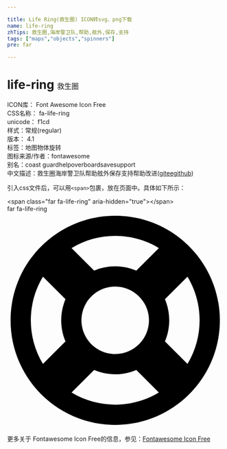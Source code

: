 ```yaml
---

title: Life Ring(救生圈) ICON转svg、png下载
name: life-ring
zhTips: 救生圈,海岸警卫队,帮助,舷外,保存,支持
tags: ["maps","objects","spinners"]
pre: far

---
```


# life-ring  <small style="font-size: 60%;font-weight: 100">救生圈</small>


<div class="detail-page">
<p>
<span>
ICON库：
<span class="badge-secondary badge">Font Awesome Icon Free</span> 
</span>
<br/>
<span>
CSS名称：
<span class="badge-secondary badge">fa-life-ring</span> 
</span>
<br/>
<span>
unicode：
<span class="badge-secondary badge">f1cd</span> 
<copy-btn content='f1cd' btn-title=""></copy-btn>
<copy-btn :content='String.fromCodePoint(parseInt("f1cd", 16))' btn-title="复制U"></copy-btn>
</span><br/><span>样式：<span class="badge-light badge">常规(regular)</span></span>
<br/>
<span>
版本：
<span class="badge-secondary badge">4.1</span> 
</span><br/><span>标签：<span class="badge-light badge"><router-link to="/tags/maps.html">地图</router-link></span><span class="badge-light badge"><router-link to="/tags/objects.html">物体</router-link></span><span class="badge-light badge"><router-link to="/tags/spinners.html">旋转</router-link></span></span>
<br/>
<span>图标来源/作者：<span class="badge-light badge">fontawesome</span></span> 
<br/>
<span>别名：<span class="badge-light badge">coast guard</span><span class="badge-light badge">help</span><span class="badge-light badge">overboard</span><span class="badge-light badge">save</span><span class="badge-light badge">support</span></span><br/><span class="zh-detail">中文描述：<span class="badge-primary badge">救生圈</span><span class="badge-primary badge">海岸警卫队</span><span class="badge-primary badge">帮助</span><span class="badge-primary badge">舷外</span><span class="badge-primary badge">保存</span><span class="badge-primary badge">支持</span><span class="help-link"><span>帮助改进</span>(<a href="https://gitee.com/liuwave/icon-helper/edit/master/json/fontawesome/regular/life-ring.json" target="_blank" rel="noopener noreferrer">gitee</a><a href="https://github.com/liuwave/icon-helper/edit/master/json/fontawesome/regular/life-ring.json" target="_blank" rel="noopener noreferrer">github</a></span>)</span><br/>
</p>
</div>
<div class="alert alert-dark">
  <i class="far fa-life-ring fa-xs"></i>
  <i class="far fa-life-ring fa-sm"></i>
  <i class="far fa-life-ring fa-lg"></i>
  <i class="far fa-life-ring fa-2x"></i>
  <i class="far fa-life-ring fa-3x"></i>
  <i class="far fa-life-ring fa-5x"></i>
  <i class="far fa-life-ring fa-7x"></i>
</div>
<div>
  <p>引入css文件后，可以用<code>&lt;span&gt;</code>包裹，放在页面中。具体如下所示：    
  </p>
  <div class="alert alert-primary" style="font-size: 14px">
    &lt;span class="far fa-life-ring" aria-hidden="true"&gt;&lt;/span&gt;
    <copy-btn content='<span class="far fa-life-ring" aria-hidden="true"></span>'></copy-btn>
  </div>
  <div class="alert alert-secondary">
    <i class="far fa-life-ring"
    style="font-size: 24px"
    aria-hidden="true"></i> far fa-life-ring
    <copy-btn content="far fa-life-ring" btn-title="复制图标名称"></copy-btn>
  </div>
</div>
<div id="svg" class="svg-wrap">
<svg xmlns="http://www.w3.org/2000/svg" viewBox="0 0 512 512"><path d="M256 504c136.967 0 248-111.033 248-248S392.967 8 256 8 8 119.033 8 256s111.033 248 248 248zm-103.398-76.72l53.411-53.411c31.806 13.506 68.128 13.522 99.974 0l53.411 53.411c-63.217 38.319-143.579 38.319-206.796 0zM336 256c0 44.112-35.888 80-80 80s-80-35.888-80-80 35.888-80 80-80 80 35.888 80 80zm91.28 103.398l-53.411-53.411c13.505-31.806 13.522-68.128 0-99.974l53.411-53.411c38.319 63.217 38.319 143.579 0 206.796zM359.397 84.72l-53.411 53.411c-31.806-13.505-68.128-13.522-99.973 0L152.602 84.72c63.217-38.319 143.579-38.319 206.795 0zM84.72 152.602l53.411 53.411c-13.506 31.806-13.522 68.128 0 99.974L84.72 359.398c-38.319-63.217-38.319-143.579 0-206.796z"/></svg>
</div>
<detail full-name='fa-life-ring'></detail>
    
<div><p>更多关于  Fontawesome Icon Free的信息，参见：<a target="_blank" href="https://iconhelper.cn/fontawesome.html">Fontawesome Icon Free</a>
</p></div>
